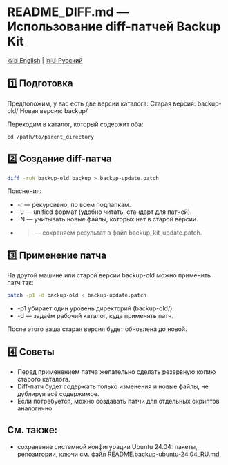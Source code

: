 # README_DIFF.md — Использование diff-патчей Backup Kit

[🇬🇧 English](docs/EN/README_DIFF_EN.md) | [🇷🇺 Русский](docs/RU/README_DIFF_RU.md)

## 1️⃣ Подготовка

Предположим, у вас есть две версии каталога:
Старая версия: backup-old/
Новая версия: backup/

Переходим в каталог, который содержит оба:
```bsh
cd /path/to/parent_directory
```

## 2️⃣ Создание diff-патча

```bash
diff -ruN backup-old backup > backup-update.patch
```

Пояснения:
- -r — рекурсивно, по всем подпапкам.
- -u — unified формат (удобно читать, стандарт для патчей).
- -N — учитывать новые файлы, которых нет в старой версии.
- > — сохраняем результат в файл backup_kit_update.patch.

## 3️⃣ Применение патча

На другой машине или старой версии backup-old можно применить патч так:
```bash
patch -p1 -d backup-old < backup-update.patch
```

- -p1 убирает один уровень директорий (backup-old/).
- -d — задаём рабочий каталог, куда применять патч.

После этого ваша старая версия будет обновлена до новой.

## 4️⃣ Советы

- Перед применением патча желательно сделать резервную копию старого каталога.
- Diff-патч будет содержать только изменения и новые файлы, не дублируя всё содержимое.
- Если потребуется, можно создавать патчи для отдельных скриптов аналогично.

## См. также:

- сохранение системной конфигурации Ubuntu 24.04: пакеты, репозитории, ключи см. файл [README.backup-ubuntu-24.04_RU.md](docs/RU/README.backup-ubuntu-24.04_RU.md)



